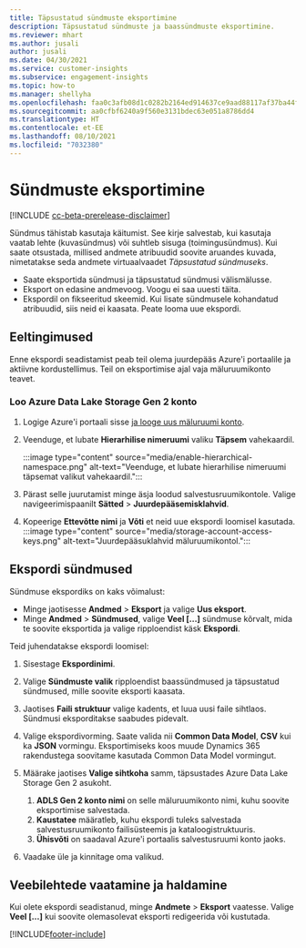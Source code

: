```yaml
---
title: Täpsustatud sündmuste eksportimine
description: Täpsustatud sündmuste ja baassündmuste eksportimine.
ms.reviewer: mhart
ms.author: jusali
author: jusali
ms.date: 04/30/2021
ms.service: customer-insights
ms.subservice: engagement-insights
ms.topic: how-to
ms.manager: shellyha
ms.openlocfilehash: faa0c3afb08d1c0282b2164ed914637ce9aad88117af37ba44fdb81e7610e574
ms.sourcegitcommit: aa0cfbf6240a9f560e3131bdec63e051a8786dd4
ms.translationtype: HT
ms.contentlocale: et-EE
ms.lasthandoff: 08/10/2021
ms.locfileid: "7032380"
---
```

# <a name="export-events"></a>Sündmuste eksportimine

[!INCLUDE [cc-beta-prerelease-disclaimer](includes/cc-beta-prerelease-disclaimer.md)]

Sündmus tähistab kasutaja käitumist. See kirje salvestab, kui kasutaja vaatab lehte (kuvasündmus) või suhtleb sisuga (toimingusündmus). Kui saate otsustada, millised andmete atribuudid soovite aruandes kuvada, nimetatakse seda andmete virtuaalvaadet *Täpsustatud sündmuseks*. 

- Saate eksportida sündmusi ja täpsustatud sündmusi välismälusse. 
- Eksport on edasine andmevoog. Voogu ei saa uuesti täita. 
- Ekspordil on fikseeritud skeemid. Kui lisate sündmusele kohandatud atribuudid, siis neid ei kaasata. Peate looma uue ekspordi.

## <a name="prerequisites"></a>Eeltingimused

Enne ekspordi seadistamist peab teil olema juurdepääs Azure'i portaalile ja aktiivne kordustellimus. Teil on eksportimise ajal vaja mäluruumikonto teavet. 

### <a name="create-an-azure-data-lake-storage-gen-2-accounts"></a>Loo Azure Data Lake Storage Gen 2 konto

1. Logige Azure'i portaali sisse [ja looge uus mäluruumi konto](/azure/storage/common/storage-account-create). 

1. Veenduge, et lubate **Hierarhilise nimeruumi** valiku **Täpsem** vahekaardil. 

   :::image type="content" source="media/enable-hierarchical-namespace.png" alt-text="Veenduge, et lubate hierarhilise nimeruumi täpsemat valikut vahekaardil.":::

1. Pärast selle juurutamist minge äsja loodud salvestusruumikontole. Valige navigeerimispaanilt **Sätted** > **Juurdepääsemisklahvid**. 

1. Kopeerige **Ettevõtte nimi** ja **Võti** et neid uue ekspordi loomisel kasutada.
   :::image type="content" source="media/storage-account-access-keys.png" alt-text="Juurdepääsuklahvid mäluruumikontol.":::

## <a name="export-events"></a>Ekspordi sündmused

Sündmuse ekspordiks on kaks võimalust: 
- Minge jaotisesse **Andmed** > **Eksport** ja valige **Uus eksport**.
- Minge **Andmed** > **Sündmused**, valige **Veel [...]** sündmuse kõrvalt, mida te soovite eksportida ja valige ripploendist käsk **Ekspordi**. 

Teid juhendatakse ekspordi loomisel:

1. Sisestage **Ekspordinimi**.

1. Valige **Sündmuste valik** ripploendist baassündmused ja täpsustatud sündmused, mille soovite eksporti kaasata. 

1. Jaotises **Faili struktuur** valige kadents, et luua uusi faile sihtlaos. Sündmusi eksporditakse saabudes pidevalt.

1. Valige ekspordivorming. Saate valida nii **Common Data Model**, **CSV** kui ka **JSON** vormingu. Eksportimiseks koos muude Dynamics 365 rakendustega soovitame kasutada Common Data Model vormingut.

1. Määrake jaotises **Valige sihtkoha** samm, täpsustades Azure Data Lake Storage Gen 2 asukoht.
    1. **ADLS Gen 2 konto nimi** on selle mäluruumikonto nimi, kuhu soovite eksportimise salvestada. 
    1. **Kaustatee** määratleb, kuhu ekspordi tuleks salvestada salvestusruumikonto failisüsteemis ja kataloogistruktuuris.
    1. **Ühisvõti** on saadaval Azure'i portaalis salvestusruumi konto jaoks.

1. Vaadake üle ja kinnitage oma valikud.

## <a name="view-and-manage-exports"></a>Veebilehtede vaatamine ja haldamine

Kui olete ekspordi seadistanud, minge **Andmete** > **Eksport** vaatesse. Valige **Veel [...]** kui soovite olemasolevat eksporti redigeerida või kustutada.


[!INCLUDE[footer-include](../includes/footer-banner.md)]